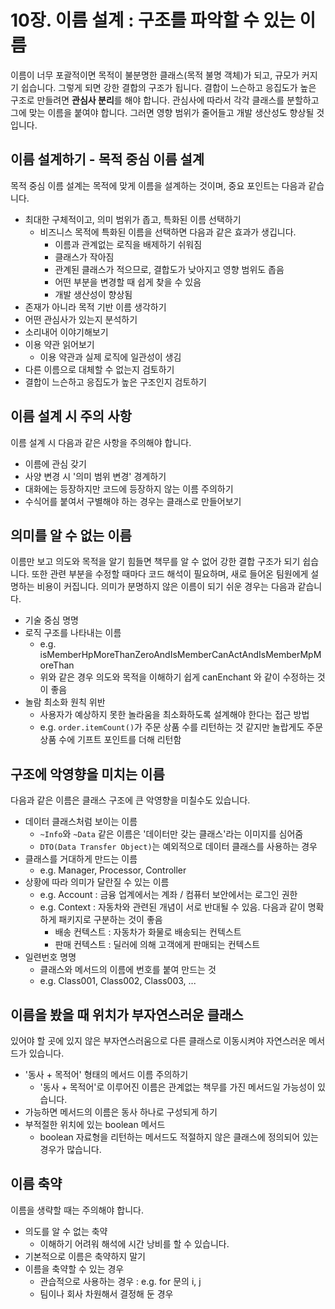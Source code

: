 # 10장. 이름 설계 : 구조를 파악할 수 있는 이름

이름이 너무 포괄적이면 목적이 불분명한 클래스(목적 불명 객체)가 되고, 규모가 커지기 쉽습니다.
그렇게 되면 강한 결합의 구조가 됩니다. 
결합이 느슨하고 응집도가 높은 구조로 만들려면 **관심사 분리**를 해야 합니다.
관심사에 따라서 각각 클래스를 분할하고 그에 맞는 이름을 붙여야 합니다.
그러면 영향 범위가 줄어들고 개발 생산성도 향상될 것입니다.

## 이름 설계하기 - 목적 중심 이름 설계

목적 중심 이름 설계는 목적에 맞게 이름을 설계하는 것이며, 중요 포인트는 다음과 같습니다.

- 최대한 구체적이고, 의미 범위가 좁고, 특화된 이름 선택하기
  - 비즈니스 목적에 특화된 이름을 선택하면 다음과 같은 효과가 생깁니다.
    - 이름과 관계없는 로직을 배제하기 쉬워짐
    - 클래스가 작아짐
    - 관계된 클래스가 적으므로, 결합도가 낮아지고 영향 범위도 좁음
    - 어떤 부분을 변경할 때 쉽게 찾을 수 있음
    - 개발 생산성이 향상됨
- 존재가 아니라 목적 기반 이름 생각하기
- 어떤 관심사가 있는지 분석하기
- 소리내어 이야기해보기
- 이용 약관 읽어보기
  - 이용 약관과 실제 로직에 일관성이 생김
- 다른 이름으로 대체할 수 없는지 검토하기
- 결합이 느슨하고 응집도가 높은 구조인지 검토하기

## 이름 설계 시 주의 사항

이름 설계 시 다음과 같은 사항을 주의해야 합니다.

- 이름에 관심 갖기
- 사양 변경 시 '의미 범위 변경' 경계하기
- 대화에는 등장하지만 코드에 등장하지 않는 이름 주의하기
- 수식어를 붙여서 구별해야 하는 경우는 클래스로 만들어보기

## 의미를 알 수 없는 이름

이름만 보고 의도와 목적을 알기 힘들면 책무를 알 수 없어 강한 결합 구조가 되기 쉽습니다.
또한 관련 부분을 수정할 때마다 코드 해석이 필요하며, 새로 들어온 팀원에게 설명하는 비용이 커집니다.
의미가 분명하지 않은 이름이 되기 쉬운 경우는 다음과 같습니다.

- 기술 중심 명명
- 로직 구조를 나타내는 이름
  - e.g. isMemberHpMoreThanZeroAndIsMemberCanActAndIsMemberMpMoreThan
  - 위와 같은 경우 의도와 목적을 이해하기 쉽게 canEnchant 와 같이 수정하는 것이 좋음
- 놀람 최소화 원칙 위반
  - 사용자가 예상하지 못한 놀라움을 최소화하도록 설계해야 한다는 접근 방법
  - e.g. `order.itemCount()`가 주문 상품 수를 리턴하는 것 같지만 놀랍게도 주문 상품 수에 기프트 포인트를 더해 리턴함

## 구조에 악영향을 미치는 이름

다음과 같은 이름은 클래스 구조에 큰 악영향을 미칠수도 있습니다.

- 데이터 클래스처럼 보이는 이름
  - `~Info`와  `~Data` 같은 이름은 '데이터만 갖는 클래스'라는 이미지를 심어줌
  - `DTO(Data Transfer Object)`는 예외적으로 데이터 클래스를 사용하는 경우
- 클래스를 거대하게 만드는 이름
  - e.g. Manager, Processor, Controller
- 상황에 따라 의미가 달란질 수 있는 이름
  - e.g. Account : 금융 업계에서는 계좌 / 컴퓨터 보안에서는 로그인 권한
  - e.g. Context : 자동차와 관련된 개념이 서로 반대될 수 있음. 다음과 같이 명확하게 패키지로 구분하는 것이 좋음
    - 배송 컨텍스트 : 자동차가 화물로 배송되는 컨텍스트
    - 판매 컨텍스트 : 딜러에 의해 고객에게 판매되는 컨텍스트
- 일련번호 명명
  - 클래스와 메서드의 이름에 번호를 붙여 만드는 것 
  - e.g. Class001, Class002, Class003, ...

## 이름을 봤을 때 위치가 부자연스러운 클래스

있어야 할 곳에 있지 않은 부자연스러움으로 다른 클래스로 이동시켜야 자연스러운 메서드가 있습니다.

- '동사 + 목적어' 형태의 메서드 이름 주의하기
  - '동사 + 목적어'로 이루어진 이름은 관계없는 책무를 가진 메서드일 가능성이 있습니다.
- 가능하면 메서드의 이름은 동사 하나로 구성되게 하기
- 부적절한 위치에 있는 boolean 메서드
  - boolean 자료형을 리턴하는 메서드도 적절하지 않은 클래스에 정의되어 있는 경우가 많습니다.

## 이름 축약

이름을 생략할 때는 주의해야 합니다.

- 의도를 알 수 없는 축약
  - 이해하기 어려워 해석에 시간 낭비를 할 수 있습니다.
- 기본적으로 이름은 축약하지 말기
- 이름을 축약할 수 있는 경우
  - 관습적으로 사용하는 경우 : e.g. for 문의 i, j
  - 팀이나 회사 차원해서 결정해 둔 경우

